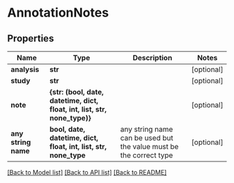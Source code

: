 # AnnotationNotes


## Properties
Name | Type | Description | Notes
------------ | ------------- | ------------- | -------------
**analysis** | **str** |  | [optional] 
**study** | **str** |  | [optional] 
**note** | **{str: (bool, date, datetime, dict, float, int, list, str, none_type)}** |  | [optional] 
**any string name** | **bool, date, datetime, dict, float, int, list, str, none_type** | any string name can be used but the value must be the correct type | [optional]

[[Back to Model list]](../README.md#documentation-for-models) [[Back to API list]](../README.md#documentation-for-api-endpoints) [[Back to README]](../README.md)


